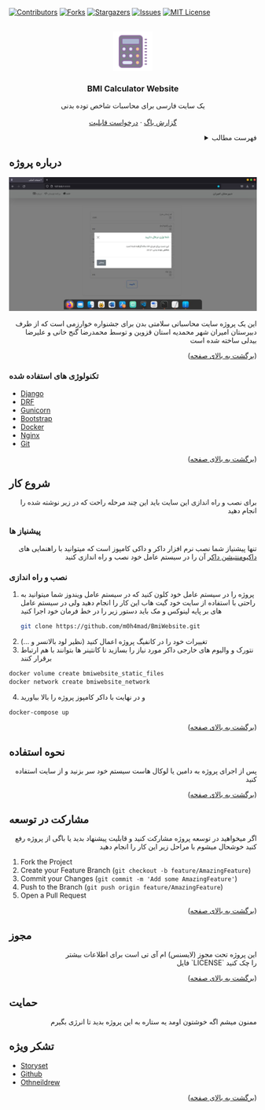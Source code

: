 <div id="top"></div>

<!--  -->

<!-- PROJECT SHIELDS -->
<!--
*** I'm using markdown "reference style" links for readability.
*** Reference links are enclosed in brackets [ ] instead of parentheses ( ).
*** See the bottom of this document for the declaration of the reference variables
*** for contributors-url, forks-url, etc. This is an optional, concise syntax you may use.
*** https://www.markdownguide.org/basic-syntax/#reference-style-links
-->
[![Contributors][contributors-shield]][contributors-url]
[![Forks][forks-shield]][forks-url]
[![Stargazers][stars-shield]][stars-url]
[![Issues][issues-shield]][issues-url]
[![MIT License][license-shield]][license-url]



<!-- PROJECT LOGO -->
<br />
<div align="center">
  <a href="https://github.com/othneildrew/Best-README-Template">
    <img src="static/images/icon.png" alt="Logo" width="80" height="80">
  </a>

  <h3 align="center">BMI Calculator Website</h3>

  <p align="center">
    یک سایت فارسی برای محاسبات شاخص توده بدنی
    <br />
    <br />
    <a href="https://github.com/othneildrew/Best-README-Template/issues">گزارش باگ</a>
    ·
    <a href="https://github.com/othneildrew/Best-README-Template/issues">درخواست قابلیت</a>
  </p>
</div>



<!-- TABLE OF CONTENTS -->
<details align="right">
  <summary>فهرست مطالب</summary>
  <ol>
    <li>
      <a href="#درباره-پروژه">درباره پروژه</a>
      <ul>
        <li><a href="#تکنولوژی-های-استفاده-شده">تکنولوژی های استفاده شده</a></li>
      </ul>
    </li>
    <li>
      <a href="#شروع-کار">شروع کار</a>
      <ul>
        <li><a href="#پیشنیاز-ها">پیشنیاز ها</a></li>
        <li><a href="#نصب-و-راه-اندازی">نصب و راه اندازی</a></li>
      </ul>
    </li>
    <li><a href="#نحوه-استفاده">نحوه استفاده</a></li>
    <li><a href="#مشارکت-در-توسعه">مشارکت در توسعه</a></li>
    <li><a href="#مجوز">مجوز</a></li>
    <li><a href="#حمایت">حمایت</a></li>
    <li><a href="#تشکر-ویژه">تشکر ویژه</a></li>
  </ol>
</details>



<!-- ABOUT THE PROJECT -->
## درباره پروژه

<img src="static/images/demo.jpg" alt="Project Screenshot"><br>

<p align="right">
این یک پروژه سایت محاسباتی سلامتی بدن برای جشنواره خوارزمی است که از طرف دبیرستان امیران شهر محمدیه استان قزوین و توسط محمدرضا گنج خانی و علیرضا بیدلی ساخته شده است
</p>
<p align="right">(<a href="#top">برگشت به بالای صفحه</a>)</p>



### تکنولوژی های استفاده شده

* [Django](https://docs.djangoproject.com/)
* [DRF](https://docs.django-rest-framework.org/)
* [Gunicorn](https://gunicorn.org/)
* [Bootstrap](https://getbootstrap.com/)
* [Docker](https://docker.com/)
* [Nginx](https://nginx.com)
* [Git](https://git-scm.comd)

<p align="right">(<a href="#top">برگشت به بالای صفحه</a>)</p>



<!-- GETTING STARTED -->
## شروع کار

<p align="right">
برای نصب و راه اندازی این سایت باید این چند مرحله راحت که در زیر نوشته شده را انجام دهید
</p>

### پیشنیاز ها

<p align="right">
تنها پیشنیاز شما نصب نرم افزار داکر و داکی کامپوز است که میتوانید با راهنمایی های <a href="https://docs.docker.com">داکیومنتیشن داکر</a> آن را در سیستم عامل خود نصب و راه اندازی کنید
</p>

### نصب و راه اندازی

1. پروژه را در سیستم عامل خود کلون کنید که در سیستم عامل ویندوز شما میتوانید به راحتی با استفاده از سایت خود گیت هاب این کار را انجام دهید ولی در سیستم عامل های بر پایه لینوکس و مک باید دستور زیر را در خط فرمان خود اجرا کنید
   ```sh
   git clone https://github.com/m0h4mad/BmiWebsite.git
   ```
2. تغییرات خود را در کانفیگ پروژه اعمال کنید (نظیر لود بالانسر و ...)
3. نتورک و والیوم های خارجی داکر مورد نیاز را بسازید تا کانتینر ها بتوانند با هم ارتباط برقرار کنند
  ```sh
  docker volume create bmiwebsite_static_files
  docker network create bmiwebsite_network
  ```
4. و در نهایت با داکر کامپوز پروژه را بالا بیاورید
  ```sh
  docker-compose up
  ```

<p align="right">(<a href="#top">برگشت به بالای صفحه</a>)</p>



<!-- USAGE EXAMPLES -->
## نحوه استفاده

<p align="right">
پس از اجرای پروژه به دامین یا لوکال هاست سیستم خود سر بزنید و از سایت استفاده کنید
</p>

<p align="right">(<a href="#top">برگشت به بالای صفحه</a>)</p>



<!-- CONTRIBUTING -->
## مشارکت در توسعه

<p align="right">
اگر میخواهید در توسعه پروژه مشارکت کنید و قابلیت پیشنهاد بدید یا باگی از پروژه رفع کنید خوشحال میشوم با مراحل زیر این کار را انجام دهید
</p>

1. Fork the Project
2. Create your Feature Branch (`git checkout -b feature/AmazingFeature`)
3. Commit your Changes (`git commit -m 'Add some AmazingFeature'`)
4. Push to the Branch (`git push origin feature/AmazingFeature`)
5. Open a Pull Request

<p align="right">(<a href="#top">برگشت به بالای صفحه</a>)</p>



<!-- LICENSE -->
## مجوز
<p align="right">
این پروژه تحت مجوز (لایسنس) ام آی تی است
برای اطلاعات بیشتر<br>
فایل `LICENSE` را چک کنید
</p>
<p align="right">(<a href="#top">برگشت به بالای صفحه</a>)</p>



<!-- SUPPORT -->
## حمایت

<p align="right">
ممنون میشم اگه خوشتون اومد یه ستاره به این پروژه بدید تا انرژی بگیرم
</p>


<!-- ACKNOWLEDGMENTS -->
## تشکر ویژه

* [Storyset](https://storyset.com)
* [Github](https://github.com)
* [Othneildrew](https://github.com/othneildrew/Best-README-Template)

<p align="right">(<a href="#top">برگشت به بالای صفحه</a>)</p>



<!-- MARKDOWN LINKS & IMAGES -->
<!-- https://www.markdownguide.org/basic-syntax/#reference-style-links -->
[contributors-shield]: https://img.shields.io/github/contributors/m0h4mad/BmiWebsite.svg?style=for-the-badge
[contributors-url]: https://github.com/m0h4mad/BmiWebsite/graphs/contributors
[forks-shield]: https://img.shields.io/github/forks/m0h4mad/BmiWebsite.svg?style=for-the-badge
[forks-url]: https://github.com/m0h4mad/BmiWebsite/network/members
[stars-shield]: https://img.shields.io/github/stars/m0h4mad/BmiWebsite.svg?style=for-the-badge
[stars-url]: https://github.com/m0h4mad/BmiWebsite/stargazers
[issues-shield]: https://img.shields.io/github/issues/m0h4mad/BmiWebsite.svg?style=for-the-badge
[issues-url]: https://github.com/m0h4mad/BmiWebsite/issues
[license-shield]: https://img.shields.io/github/license/m0h4mad/BmiWebsite.svg?style=for-the-badge
[license-url]: https://github.com/m0h4mad/BmiWebsite/blob/master/LICENSE
